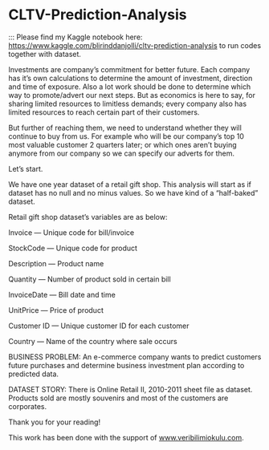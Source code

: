 # CLTV-Prediction-Analysis

::: Please find my Kaggle notebook here: https://www.kaggle.com/blirinddanjolli/cltv-prediction-analysis to run codes together with dataset.

Investments are company’s commitment for better future. Each company has it’s own calculations to determine the amount of investment, direction and time of exposure. Also a lot work should be done to determine which way to promote/advert our next steps. But as economics is here to say, for sharing limited resources to limitless demands; every company also has limited resources to reach certain part of their customers.

But further of reaching them, we need to understand whether they will continue to buy from us. For example who will be our company’s top 10 most valuable customer 2 quarters later; or which ones aren’t buying anymore from our company so we can specify our adverts for them.

Let’s start.

We have one year dataset of a retail gift shop. This analysis will start as if dataset has no null and no minus values. So we have kind of a “half-baked” dataset.

Retail gift shop dataset’s variables are as below:

Invoice — Unique code for bill/invoice

StockCode — Unique code for product

Description — Product name

Quantity — Number of product sold in certain bill

InvoiceDate — Bill date and time

UnitPrice — Price of product

Customer ID — Unique customer ID for each customer

Country — Name of the country where sale occurs

BUSINESS PROBLEM: An e-commerce company wants to predict customers future purchases and determine business investment plan according to predicted data.

DATASET STORY: There is Online Retail II, 2010-2011 sheet file as dataset. Products sold are mostly souvenirs and most of the customers are corporates.

Thank you for your reading!

This work has been done with the support of www.veribilimiokulu.com.

